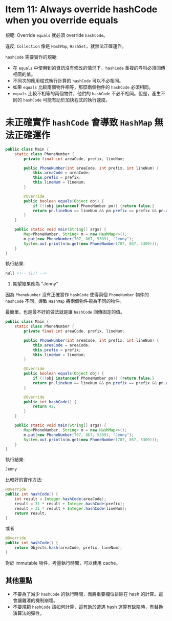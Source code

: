 # Item 11: Always override hashCode when you override equals

規範: Override `equals` 就必須 override `hashCode`。

違反: `Collection` 像是 `HashMap`, `HashSet`，就無法正確運作。

`hashCode` 需要實作的規範:

- 在 `equals` 中使用到的資訊沒有修改的情況下，`hashCode` 重複的呼叫必須回傳相同的值。
- 不同次的應用程式執行計算的 `hashCode` 可以不必相同。
- 如果 `equals` 比較兩個物件相等，那麼兩個物件的 `hashCode` 必須相同。
- `equals` 比較不相等的兩個物件，他們的 `hashCode` 不必不相同。但是，產生不同的 `hashCode` 可能有助於加快程式的執行速度。

# 未正確實作 `hashCode` 會導致 `HashMap` 無法正確運作

```java
public class Main {
    static class PhoneNumber {
        private final int areaCode, prefix, lineNum;

        public PhoneNumber(int areaCode, int prefix, int lineNum) {
            this.areaCode = areaCode;
            this.prefix = prefix;
            this.lineNum = lineNum;
        }

        @Override
        public boolean equals(Object obj) {
            if (!(obj instanceof PhoneNumber pn)) {return false;}
            return pn.lineNum == lineNum && pn.prefix == prefix && pn.areaCode == areaCode;
        }
    }

    public static void main(String[] args) {
        Map<PhoneNumber, String> m = new HashMap<>();
        m.put(new PhoneNumber(707, 867, 5309), "Jenny");
        System.out.println(m.get(new PhoneNumber(707, 867, 5309)));
    }
}
```

執行結果:

```html
null <!-- (1)! -->
```

1. 期望結果應為 "Jenny"

因為 `PhoneNumber` 沒有正確實作 `hashCode` 使得兩個 `PhoneNumber` 物件的 `hashCode` 不同，導致 `HashMap` 將兩個物件視為不同的物件。

最簡單，也是最不好的做法就是讓 `hashCode` 回傳固定的值。

```java hl_lines="17-20"
public class Main {
    static class PhoneNumber {
        private final int areaCode, prefix, lineNum;

        public PhoneNumber(int areaCode, int prefix, int lineNum) {
            this.areaCode = areaCode;
            this.prefix = prefix;
            this.lineNum = lineNum;
        }

        @Override
        public boolean equals(Object obj) {
            if (!(obj instanceof PhoneNumber pn)) {return false;}
            return pn.lineNum == lineNum && pn.prefix == prefix && pn.areaCode == areaCode;
        }

        @Override
        public int hashCode() {
            return 42;
        }
    }

    public static void main(String[] args) {
        Map<PhoneNumber, String> m = new HashMap<>();
        m.put(new PhoneNumber(707, 867, 5309), "Jenny");
        System.out.println(m.get(new PhoneNumber(707, 867, 5309)));
    }
}
```

執行結果:

```html
Jenny
```

比較好的實作方法:

```java
@Override
public int hashCode() {
    int result = Integer.hashCode(areaCode);
    result = 31 * result + Integer.hashCode(prefix);
    result = 31 * result + Integer.hashCode(lineNum);
    return result;
}
```

或者

```java
@Override
public int hashCode() {
    return Objects.hash(areaCode, prefix, lineNum);
}
```

對於 immutable 物件，考量執行時間，可以使用 cache。

## 其他重點

- 不要為了減少 `hashCode` 的執行時間，而將重要欄位排除在 hash 的計算。這會讓雜湊的機制崩壞。
- 不要規範 `hashCode` 該如何計算，這有助於遭遇 hash 運算有缺陷時，有替換演算法的彈性。
 